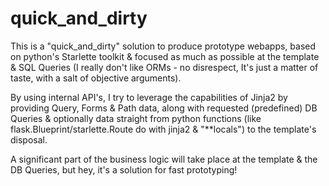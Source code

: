 # quick_and_dirty
This is a "quick_and_dirty" solution to produce prototype webapps, based on python's Starlette toolkit & 
focused as much as possible at the template & SQL Queries (I really don't like ORMs - no disrespect, It's just a matter of taste, with a salt of objective arguments).

By using internal API's, I try to leverage the capabilities of Jinja2 by providing Query, Forms & Path data, along with requested (predefined) DB Queries & optionally data straight from python functions (like flask.Blueprint/starlette.Route do with jinja2 & "**locals") to the template's disposal. 

A significant part of the business logic will take place at the template & the DB Queries, but hey, it's a solution for fast prototyping!
